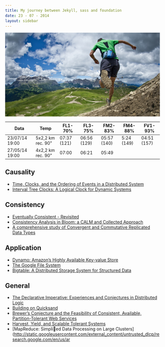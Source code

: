 ```yaml
---
title: My journey between Jekyll, sass and foundation
date: 23 - 07 - 2014
layout: sidebar
---
```


![Test screenshot](/assets/trailrunning2.jpg)

| Data           	| Temp              	| FL1-70%     	| FL3-75%     	| FM2-83%     	| FM4-88%    	| FV1-93%     	|
|----------------	|-------------------	|-------------	|-------------	|-------------	|------------	|-------------	|
| 23/07/14 19:00 	| 5x2,2 km rec. 90" 	| 07:37 (121) 	| 06:56 (129) 	| 05:57 (140) 	| 5:24 (149) 	| 04:51 (157) 	|
| 27/05/14 19:00 	| 4x2,2 km rec. 90" 	| 07:00       	| 06:21       	| 05:49       	|            	|             	|


## Causality

* [Time, Clocks, and the Ordering of Events in a Distributed System](http://research.microsoft.com/en-us/um/people/lamport/pubs/time-clocks.pdf)
* [Interval Tree Clocks: A Logical Clock for Dynamic Systems](http://gsd.di.uminho.pt/members/cbm/ps/itc2008.pdf)

## Consistency

* [Eventually Consistent - Revisited](http://www.allthingsdistributed.com/2008/12/eventually_consistent.html)
* [Consistency Analysis in Bloom: a CALM and Collected Approach](http://www.cs.berkeley.edu/~palvaro/cidr11.pdf)
* [A comprehensive study of Convergent and Commutative Replicated Data Types](http://hal.inria.fr/docs/00/55/55/88/PDF/techreport.pdf)

## Application

* [Dynamo: Amazon’s Highly Available Key-value Store](http://www.allthingsdistributed.com/files/amazon-dynamo-sosp2007.pdf)
* [The Google File System](http://static.googleusercontent.com/external_content/untrusted_dlcp/research.google.com/en/us/archive/gfs-sosp2003.pdf)
* [Bigtable: A Distributed Storage System for Structured Data](http://research.google.com/archive/bigtable-osdi06.pdf)

## General

* [The Declarative Imperative: Experiences and Conjectures in Distributed Logic](http://www.eecs.berkeley.edu/Pubs/TechRpts/2010/EECS-2010-90.pdf)
* [Building on Quicksand](http://arxiv.org/pdf/0909.1788)
* [Brewer’s Conjecture and the Feasibility of Consistent, Available, Partition-Tolerant Web Services](http://lpd.epfl.ch/sgilbert/pubs/BrewersConjecture-SigAct.pdf)
* [Harvest, Yield, and Scalable Tolerant Systems](http://radlab.cs.berkeley.edu/people/fox/static/pubs/pdf/c18.pdf)
* [MapReduce: Simplied Data Processing on Large Clusters](http://static.googleusercontent.com/external_content/untrusted_dlcp/research.google.com/en/us/ar
